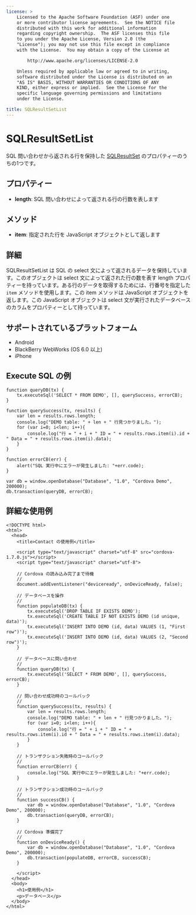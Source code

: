 ```yaml
---
license: >
    Licensed to the Apache Software Foundation (ASF) under one
    or more contributor license agreements.  See the NOTICE file
    distributed with this work for additional information
    regarding copyright ownership.  The ASF licenses this file
    to you under the Apache License, Version 2.0 (the
    "License"); you may not use this file except in compliance
    with the License.  You may obtain a copy of the License at

        http://www.apache.org/licenses/LICENSE-2.0

    Unless required by applicable law or agreed to in writing,
    software distributed under the License is distributed on an
    "AS IS" BASIS, WITHOUT WARRANTIES OR CONDITIONS OF ANY
    KIND, either express or implied.  See the License for the
    specific language governing permissions and limitations
    under the License.

title: SQLResultSetList
---
```


SQLResultSetList
=======

SQL 問い合わせから返される行を保持した [SQLResultSet](../sqlresultset/sqlresultset.html) のプロパティーのうちの1つです。

プロパティー
-------

- __length__: SQL 問い合わせによって返される行の行数を表します

メソッド
-------

- __item__: 指定された行を JavaScript オブジェクトとして返します

詳細
-------

SQLResultSetList は SQL の select 文によって返されるデータを保持しています。このオブジェクトは select 文によって返された行の数を表す length プロパティーを持っています。ある行のデータを取得するためには、行番号を指定した `item` メソッドを使用します。この item メソッドは JavaScript オブジェクトを返します。この JavaScript オブジェクトは select 文が実行されたデータベースのカラムをプロパティーとして持っています。

サポートされているプラットフォーム
-------------------

- Android
- BlackBerry WebWorks (OS 6.0 以上)
- iPhone

Execute SQL の例
------------------

    function queryDB(tx) {
        tx.executeSql('SELECT * FROM DEMO', [], querySuccess, errorCB);
    }

    function querySuccess(tx, results) {
        var len = results.rows.length;
        console.log("DEMO table: " + len + " 行見つかりました。");
        for (var i=0; i<len; i++){
            console.log("行 = " + i + " ID = " + results.rows.item(i).id + " Data = " + results.rows.item(i).data);
        }
    }

    function errorCB(err) {
        alert("SQL 実行中にエラーが発生しました: "+err.code);
    }

    var db = window.openDatabase("Database", "1.0", "Cordova Demo", 200000);
    db.transaction(queryDB, errorCB);

詳細な使用例
------------

    <!DOCTYPE html>
    <html>
      <head>
        <title>Contact の使用例</title>

        <script type="text/javascript" charset="utf-8" src="cordova-1.7.0.js"></script>
        <script type="text/javascript" charset="utf-8">

        // Cordova の読み込み完了まで待機
        //
        document.addEventListener("deviceready", onDeviceReady, false);

        // データベースを操作
        //
        function populateDB(tx) {
            tx.executeSql('DROP TABLE IF EXISTS DEMO');
            tx.executeSql('CREATE TABLE IF NOT EXISTS DEMO (id unique, data)');
            tx.executeSql('INSERT INTO DEMO (id, data) VALUES (1, "First row")');
            tx.executeSql('INSERT INTO DEMO (id, data) VALUES (2, "Second row")');
        }

        // データベースに問い合わせ
        //
        function queryDB(tx) {
            tx.executeSql('SELECT * FROM DEMO', [], querySuccess, errorCB);
        }

        // 問い合わせ成功時のコールバック
        //
        function querySuccess(tx, results) {
            var len = results.rows.length;
            console.log("DEMO table: " + len + " 行見つかりました。");
            for (var i=0; i<len; i++){
                console.log("行 = " + i + " ID = " + results.rows.item(i).id + " Data = " + results.rows.item(i).data);
            }
        }

        // トランザクション失敗時のコールバック
        //
        function errorCB(err) {
            console.log("SQL 実行中にエラーが発生しました: "+err.code);
        }

        // トランザクション成功時のコールバック
        //
        function successCB() {
            var db = window.openDatabase("Database", "1.0", "Cordova Demo", 200000);
            db.transaction(queryDB, errorCB);
        }

        // Cordova 準備完了
        //
        function onDeviceReady() {
            var db = window.openDatabase("Database", "1.0", "Cordova Demo", 200000);
            db.transaction(populateDB, errorCB, successCB);
        }

        </script>
      </head>
      <body>
        <h1>使用例</h1>
        <p>データベース</p>
      </body>
    </html>

